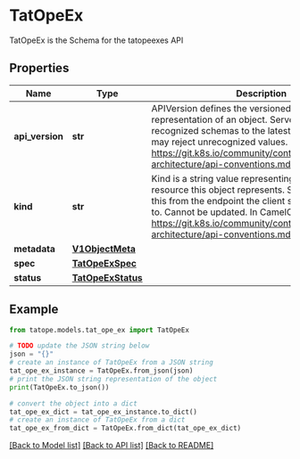 # TatOpeEx

TatOpeEx is the Schema for the tatopeexes API

## Properties

Name | Type | Description | Notes
------------ | ------------- | ------------- | -------------
**api_version** | **str** | APIVersion defines the versioned schema of this representation of an object. Servers should convert recognized schemas to the latest internal value, and may reject unrecognized values. More info: https://git.k8s.io/community/contributors/devel/sig-architecture/api-conventions.md#resources | [optional] 
**kind** | **str** | Kind is a string value representing the REST resource this object represents. Servers may infer this from the endpoint the client submits requests to. Cannot be updated. In CamelCase. More info: https://git.k8s.io/community/contributors/devel/sig-architecture/api-conventions.md#types-kinds | [optional] 
**metadata** | [**V1ObjectMeta**](V1ObjectMeta.md) |  | [optional] 
**spec** | [**TatOpeExSpec**](TatOpeExSpec.md) |  | [optional] 
**status** | [**TatOpeExStatus**](TatOpeExStatus.md) |  | [optional] 

## Example

```python
from tatope.models.tat_ope_ex import TatOpeEx

# TODO update the JSON string below
json = "{}"
# create an instance of TatOpeEx from a JSON string
tat_ope_ex_instance = TatOpeEx.from_json(json)
# print the JSON string representation of the object
print(TatOpeEx.to_json())

# convert the object into a dict
tat_ope_ex_dict = tat_ope_ex_instance.to_dict()
# create an instance of TatOpeEx from a dict
tat_ope_ex_from_dict = TatOpeEx.from_dict(tat_ope_ex_dict)
```
[[Back to Model list]](../README.md#documentation-for-models) [[Back to API list]](../README.md#documentation-for-api-endpoints) [[Back to README]](../README.md)


